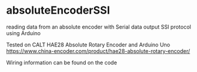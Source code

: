 # absoluteEncoderSSI
reading data from an absolute encoder with Serial data output SSI protocol using Arduino


Tested on CALT HAE28 Absolute Rotary Encoder and Arduino Uno
https://www.china-encoder.com/product/hae28-absolute-rotary-encoder/

Wiring information can be found on the code
